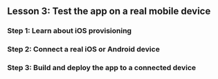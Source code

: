 ## Lesson 3: Test the app on a real mobile device

### Step 1: Learn about iOS provisioning

### Step 2: Connect a real iOS or Android device

### Step 3: Build and deploy the app to a connected device